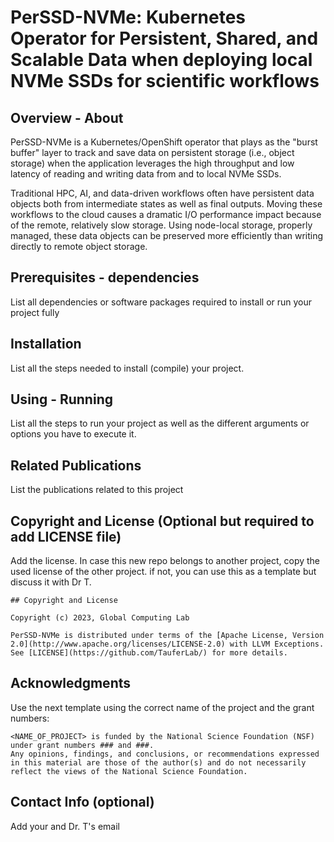 # PerSSD-NVMe: Kubernetes Operator for Persistent, Shared, and Scalable Data when deploying local NVMe SSDs for scientific workflows
## Overview - About
PerSSD-NVMe is a Kubernetes/OpenShift operator that plays as the "burst buffer" layer to track and save data on persistent storage (i.e., object storage) when the application leverages the high throughput and low latency of reading and writing data from and to local NVMe SSDs. 

Traditional HPC, AI, and data-driven workflows often have persistent data objects both from intermediate states as well as final outputs. Moving these workflows to the cloud causes a dramatic I/O performance impact because of the remote, relatively slow storage. Using node-local storage, properly managed, these data objects can be preserved more efficiently than writing directly to remote object storage.

## Prerequisites - dependencies
List all dependencies or software packages required to install or run your project fully

## Installation
List all the steps needed to install (compile) your project.

## Using - Running
List all the steps to run your project as well as the different arguments or options you have to execute it.

## Related Publications
List the publications related to this project

## Copyright and License (Optional but required to add LICENSE file)
Add the license. In case this new repo belongs to another project, copy the used license of the other project. if not, you can use this as a template but discuss it with Dr T.
```
## Copyright and License

Copyright (c) 2023, Global Computing Lab

PerSSD-NVMe is distributed under terms of the [Apache License, Version 2.0](http://www.apache.org/licenses/LICENSE-2.0) with LLVM Exceptions.
See [LICENSE](https://github.com/TauferLab/) for more details.

```

## Acknowledgments
Use the next template using the correct name of the project and the grant numbers:
```
<NAME_OF_PROJECT> is funded by the National Science Foundation (NSF) under grant numbers ### and ###. 
Any opinions, findings, and conclusions, or recommendations expressed in this material are those of the author(s) and do not necessarily reflect the views of the National Science Foundation. 
```

## Contact Info (optional)
Add your and Dr. T's email
